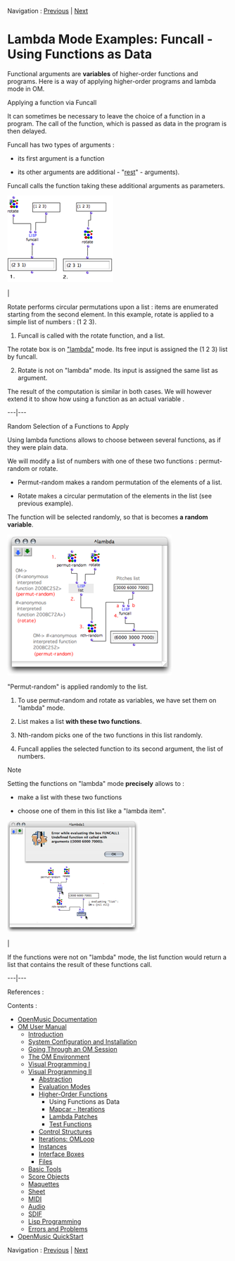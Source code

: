 Navigation : [Previous](HighOrder "page précédente\(Higher-Order
Functions\)") | [Next](Mapcar "Next\(Mapcar -
Iterations\)")


# Lambda Mode Examples: Funcall - Using Functions as Data

Functional arguments are **variables** of higher-order functions and programs.
Here is a way of applying higher-order programs and lambda mode in OM.

Applying a function via Funcall

It can sometimes be necessary to leave the choice of a function in a program.
The call of the function, which is passed as data in the program is then
delayed.

Funcall has two types of arguments :

  * its first argument is a function

  * its other arguments are additional - "[rest](AdditionalInputs)" \- arguments).

Funcall calls the function taking these additional arguments as parameters.

![](../res/basiclambdarotatefuncal.png)

|

Rotate performs circular permutations upon a list : items are enumerated
starting from the second element. In this example, rotate is applied to a
simple list of numbers : (1 2 3).

  1. Funcall is called with the rotate function,  and a list. 

The  rotate box is on ["lambda"](LambdaMode) mode. Its free input is
assigned the (1 2 3) list by  funcall.

  2. Rotate is not on "lambda" mode. Its input is assigned the same list as argument.

The result of the computation is similar in both cases. We will however extend
it to show how using a function as an actual variable .  
  
---|---  
  
Random Selection of a Functions to Apply

Using lambda functions allows to choose between several functions, as if they
were plain data.

We will modify a list of numbers with one of these two functions : permut-
random or rotate.

  * Permut-random makes a random permutation of the elements of a list. 

  * Rotate makes a circular permutation of the elements in the list (see previous example). 

The function will be selected randomly, so that is becomes **a random
variable**.

!["Permut-random" is applied randomly to the list.](../res/examplelambda.png)

"Permut-random" is applied randomly to the list.

  1. To use permut-random and rotate as variables, we have set them on "lambda" mode. 

  2. List makes a list **with these two functions**. 

  3. Nth-random picks one of the two functions in this list randomly.

  4. Funcall applies the selected function to its second argument, the list of numbers. 

Note

Setting the functions on "lambda" mode **precisely** allows to :

  * make a list with these two functions

  * choose one of them in this list like a "lambda item".

[![](../res/errorfuncall_1.png)](../res/errorfuncall.png "Cliquez pour
agrandir")

|

If the functions were not on "lambda" mode, the list function would return a
list that contains the result of these functions call.  
  
---|---  
  
References :

Contents :

  * [OpenMusic Documentation](OM-Documentation)
  * [OM User Manual](OM-User-Manual)
    * [Introduction](00-Contents)
    * [System Configuration and Installation](Installation)
    * [Going Through an OM Session](Goingthrough)
    * [The OM Environment](Environment)
    * [Visual Programming I](BasicVisualProgramming)
    * [Visual Programming II](AdvancedVisualProgramming)
      * [Abstraction](Abstraction)
      * [Evaluation Modes](EvalModes)
      * [Higher-Order Functions](HighOrder)
        * Using Functions as Data
        * [Mapcar \- Iterations](Mapcar)
        * [Lambda Patches](LambdaPatch)
        * [Test Functions](LambdaTest)
      * [Control Structures](Control)
      * [Iterations: OMLoop](OMLoop)
      * [Instances](Instances)
      * [Interface Boxes](InterfaceBoxes)
      * [Files](Files)
    * [Basic Tools](BasicObjects)
    * [Score Objects](ScoreObjects)
    * [Maquettes](Maquettes)
    * [Sheet](Sheet)
    * [MIDI](MIDI)
    * [Audio](Audio)
    * [SDIF](SDIF)
    * [Lisp Programming](Lisp)
    * [Errors and Problems](errors)
  * [OpenMusic QuickStart](QuickStart-Chapters)

Navigation : [Previous](HighOrder "page précédente\(Higher-Order
Functions\)") | [Next](Mapcar "Next\(Mapcar -
Iterations\)")

